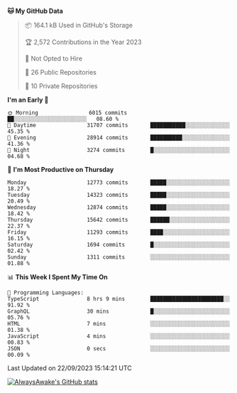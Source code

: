 <!--START_SECTION:waka-->
**🐱 My GitHub Data** 

> 📦 164.1 kB Used in GitHub's Storage 
 > 
> 🏆 2,572 Contributions in the Year 2023
 > 
> 🚫 Not Opted to Hire
 > 
> 📜 26 Public Repositories 
 > 
> 🔑 10 Private Repositories 
 > 
**I'm an Early 🐤** 

```text
🌞 Morning                6015 commits        ██░░░░░░░░░░░░░░░░░░░░░░░   08.60 % 
🌆 Daytime                31707 commits       ███████████░░░░░░░░░░░░░░   45.35 % 
🌃 Evening                28914 commits       ██████████░░░░░░░░░░░░░░░   41.36 % 
🌙 Night                  3274 commits        █░░░░░░░░░░░░░░░░░░░░░░░░   04.68 % 
```
📅 **I'm Most Productive on Thursday** 

```text
Monday                   12773 commits       █████░░░░░░░░░░░░░░░░░░░░   18.27 % 
Tuesday                  14323 commits       █████░░░░░░░░░░░░░░░░░░░░   20.49 % 
Wednesday                12874 commits       █████░░░░░░░░░░░░░░░░░░░░   18.42 % 
Thursday                 15642 commits       ██████░░░░░░░░░░░░░░░░░░░   22.37 % 
Friday                   11293 commits       ████░░░░░░░░░░░░░░░░░░░░░   16.15 % 
Saturday                 1694 commits        █░░░░░░░░░░░░░░░░░░░░░░░░   02.42 % 
Sunday                   1311 commits        ░░░░░░░░░░░░░░░░░░░░░░░░░   01.88 % 
```


📊 **This Week I Spent My Time On** 

```text
💬 Programming Languages: 
TypeScript               8 hrs 9 mins        ███████████████████████░░   91.92 % 
GraphQL                  30 mins             █░░░░░░░░░░░░░░░░░░░░░░░░   05.76 % 
HTML                     7 mins              ░░░░░░░░░░░░░░░░░░░░░░░░░   01.38 % 
JavaScript               4 mins              ░░░░░░░░░░░░░░░░░░░░░░░░░   00.83 % 
JSON                     0 secs              ░░░░░░░░░░░░░░░░░░░░░░░░░   00.09 % 
```


 Last Updated on 22/09/2023 15:14:21 UTC
<!--END_SECTION:waka-->

[![AlwaysAwake's GitHub stats](https://github-readme-stats.vercel.app/api?username=AlwaysAwake&show_icons=true&theme=github_dark&count_private=true)](https://github.com/AlwaysAwake/AlwaysAwake)
